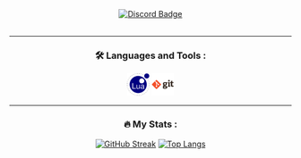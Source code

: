 <div id="header" align="center">


  <div id="badges">
    <a href="https://discord.typh.fun">
      <img src="https://img.shields.io/badge/Discord-Join-blue?style=for-the-badge&logo=discord" alt="Discord Badge"/>
    </a>
  </div>
  <img src="https://komarev.com/ghpvc/?username=c-ube&style=flat-square&color=blue" alt=""/>
  
  
  ---

  ### :hammer_and_wrench: Languages and Tools :
  <div>
    <img src="https://raw.githubusercontent.com/devicons/devicon/master/icons/lua/lua-original-wordmark.svg" title="Lua" **alt="Lua" width="40" height="40"/>
    <img src="https://github.com/devicons/devicon/blob/master/icons/git/git-original-wordmark.svg" title="Git" **alt="Git" width="40" height="40"/>
    
  </div>
  
  ---

  ### :fire: My Stats :
  
  [![GitHub Streak](http://github-readme-streak-stats.herokuapp.com?user=c-ube&theme=dark&background=000000)](https://git.io/streak-stats)
  [![Top Langs](https://github-readme-stats.vercel.app/api/top-langs/?username=c-ube&layout=compact&theme=vision-friendly-dark)](https://github.com/anuraghazra/github-readme-stats)
</div>
